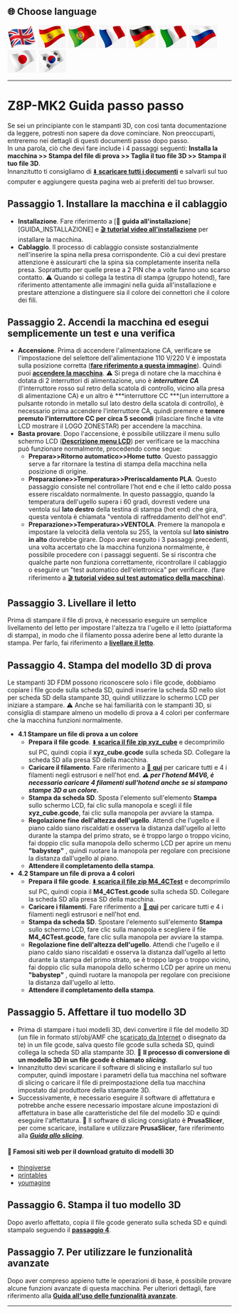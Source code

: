 ## <a id="choose-language">:globe_with_meridians: Choose language </a>
[![](./lanpic/EN.png)](https://github.com/ZONESTAR3D/Z8P/blob/main/Z8P-MK2/step_by_step.md)
[![](./lanpic/ES.png)](https://github.com/ZONESTAR3D/Z8P/blob/main/Z8P-MK2/step_by_step-es.md)
[![](./lanpic/PT.png)](https://github.com/ZONESTAR3D/Z8P/blob/main/Z8P-MK2/step_by_step-pt.md)
[![](./lanpic/FR.png)](https://github.com/ZONESTAR3D/Z8P/blob/main/Z8P-MK2/step_by_step-fr.md)
[![](./lanpic/DE.png)](https://github.com/ZONESTAR3D/Z8P/blob/main/Z8P-MK2/step_by_step-de.md)
[![](./lanpic/IT.png)](https://github.com/ZONESTAR3D/Z8P/blob/main/Z8P-MK2/step_by_step-it.md)
[![](./lanpic/RU.png)](https://github.com/ZONESTAR3D/Z8P/blob/main/Z8P-MK2/step_by_step-ru.md)
[![](./lanpic/JP.png)](https://github.com/ZONESTAR3D/Z8P/blob/main/Z8P-MK2/step_by_step-jp.md)
[![](./lanpic/KR.png)](https://github.com/ZONESTAR3D/Z8P/blob/main/Z8P-MK2/step_by_step-kr.md)
<!-- [![](./lanpic/SA.png)](https://github.com/ZONESTAR3D/Z8P/blob/main/Z8P-MK2/step_by_step-ar.md) -->

-----
# Z8P-MK2 Guida passo passo
Se sei un principiante con le stampanti 3D, con così tanta documentazione da leggere, potresti non sapere da dove cominciare. Non preoccuparti, entreremo nei dettagli di questi documenti passo dopo passo.     
In una parola, ciò che devi fare include i 4 passaggi seguenti: **Installa la macchina >> Stampa del file di prova >> Taglia il tuo file 3D >> Stampa il tuo file 3D**.     
Innanzitutto ti consigliamo di [:arrow_down: **scaricare tutti i documenti**][USER_GUIDE] e salvarli sul tuo computer e aggiungere questa pagina web ai preferiti del tuo browser.
## Passaggio 1. Installare la macchina e il cablaggio
- **Installazione**. Fare riferimento a [:book: **guida all'installazione**][GUIDA_INSTALLAZIONE] e [ :clapper: **tutorial video all'installazione**][INSTALL_VIDEO] per installare la macchina.
- **Cablaggio**. Il processo di cablaggio consiste sostanzialmente nell'inserire la spina nella presa corrispondente. Ciò a cui devi prestare attenzione è assicurarti che la spina sia completamente inserita nella presa. Soprattutto per quelle prese a 2 PIN che a volte fanno uno scarso contatto. :warning: Quando si collega la testina di stampa (gruppo hotend), fare riferimento attentamente alle immagini nella guida all'installazione e prestare attenzione a distinguere sia il colore dei connettori che il colore dei fili.
## Passaggio 2. Accendi la macchina ed esegui semplicemente un test e una verifica
- **Accensione**. Prima di accendere l'alimentazione CA, verificare se l'impostazione del selettore dell'alimentazione 110 V/220 V è impostata sulla posizione corretta ([**fare riferimento a questa immagine**][IMG_ACSWITCH]). Quindi puoi [**accendere la macchina**][POWER_ON].       :warning: Si prega di notare che la macchina è dotata di 2 interruttori di alimentazione, uno è ***interruttore CA*** (l'interruttore rosso sul retro della scatola di controllo, vicino alla presa di alimentazione CA) e un altro è ***interruttore CC ***(un interruttore a pulsante rotondo in metallo sul lato destro della scatola di controllo), è necessario prima accendere l'interruttore CA, quindi premere e **tenere premuto l'interruttore CC per circa 5 secondi** (rilasciare finché la vite LCD mostrare il LOGO ZONESTAR) per accendere la macchina.
- **Basta provare**. Dopo l'accensione, è possibile utilizzare il menu sullo schermo LCD ([**Descrizione menu LCD**][LCD_MENU]) per verificare se la macchina può funzionare normalmente, procedendo come segue:
   - **Prepara>>Ritorno automatico>>Home tutto**. Questo passaggio serve a far ritornare la testina di stampa della macchina nella posizione di origine.
   - **Preparazione>>Temperatura>>Preriscaldamento PLA**. Questo passaggio consiste nel controllare l'hot end e che il letto caldo possa essere riscaldato normalmente. In questo passaggio, quando la temperatura dell'ugello supera i 60 gradi, dovresti vedere una ventola sul **lato destro** della testina di stampa (hot end) che gira, questa ventola è chiamata "ventola di raffreddamento dell'hot end".
   - **Preparazione>>Temperatura>>VENTOLA**. Premere la manopola e impostare la velocità della ventola su 255, la ventola sul **lato sinistro in alto** dovrebbe girare.
     Dopo aver eseguito i 3 passaggi precedenti, una volta accertato che la macchina funziona normalmente, è possibile procedere con i passaggi seguenti. Se si riscontra che qualche parte non funziona correttamente, ricontrollare il cablaggio o eseguire un "test automatico dell'elettronica" per verificare. (fare riferimento a [:clapper: **tutorial video sul test automatico della macchina**][AUTOTEST_VIDEO]).
## Passaggio 3. Livellare il letto
Prima di stampare il file di prova, è necessario eseguire un semplice livellamento del letto per impostare l'altezza tra l'ugello e il letto (piattaforma di stampa), in modo che il filamento possa aderire bene al letto durante la stampa. Per farlo, fai riferimento a [**livellare il letto**][LEVEL_BED].
## Passaggio 4. Stampa del modello 3D di prova
Le stampanti 3D FDM possono riconoscere solo i file gcode, dobbiamo copiare i file gcode sulla scheda SD, quindi inserire la scheda SD nello slot per scheda SD della stampante 3D, quindi utilizzare lo schermo LCD per iniziare a stampare.
:warning: Anche se hai familiarità con le stampanti 3D, si consiglia di stampare almeno un modello di prova a 4 colori per confermare che la macchina funzioni normalmente.
- **4.1 Stampare un file di prova a un colore**
   - **Prepara il file gcode**. [:arrow_down: **scarica il file zip xyz_cube**][XYZ_CUBE] e decomprimilo sul PC, quindi copia il **xyz_cube.gcode** sulla scheda SD. Collegare la scheda SD alla presa SD della macchina.
   - **Caricare il filamento**. Fare riferimento a [:book: **qui**][LOAD_FILAMENT] per caricare tutti e 4 i filamenti negli estrusori e nell'hot end.
     ***:warning: per l'hotend M4V6, è necessario caricare 4 filamenti sull'hotend anche se si stampano stampe 3D a un colore.***
   - **Stampa da scheda SD**. Sposta l'elemento sull'elemento **Stampa** sullo schermo LCD, fai clic sulla manopola e scegli il file **xyz_cube.gcode**, fai clic sulla manopola per avviare la stampa.
   - **Regolazione fine dell'altezza dell'ugello**. Attendi che l'ugello e il piano caldo siano riscaldati e osserva la distanza dall'ugello al letto durante la stampa del primo strato, se è troppo largo o troppo vicino, fai doppio clic sulla manopola dello schermo LCD per aprire un menu **"babystep"** , quindi ruotare la manopola per regolare con precisione la distanza dall'ugello al piano.
   - **Attendere il completamento della stampa**.
- **4.2 Stampare un file di prova a 4 colori**
   - **Prepara il file gcode**. [:arrow_down: **scarica il file zip M4_4CTest**][M4_4CTEST] e decomprimilo sul PC, quindi copia il **M4_4CTest.gcode** sulla scheda SD. Collegare la scheda SD alla presa SD della macchina.
   - **Caricare i filamenti**. Fare riferimento a [:book: **qui**][LOAD_FILAMENT] per caricare tutti e 4 i filamenti negli estrusori e nell'hot end.
   - **Stampa da scheda SD**. Spostare l'elemento sull'elemento **Stampa** sullo schermo LCD, fare clic sulla manopola e scegliere il file **M4_4CTest.gcode**, fare clic sulla manopola per avviare la stampa.
   - **Regolazione fine dell'altezza dell'ugello**. Attendi che l'ugello e il piano caldo siano riscaldati e osserva la distanza dall'ugello al letto durante la stampa del primo strato, se è troppo largo o troppo vicino, fai doppio clic sulla manopola dello schermo LCD per aprire un menu **"babystep"** , quindi ruotare la manopola per regolare con precisione la distanza dall'ugello al letto.
   - **Attendere il completamento della stampa**.
## Passaggio 5. Affettare il tuo modello 3D
- Prima di stampare i tuoi modelli 3D, devi convertire il file del modello 3D (un file in formato stl/obj/AMF che [scaricato da Internet](#download_it) o disegnato da te) in un file gcode, salva questo file gcode sulla scheda SD, quindi collega la scheda SD alla stampante 3D.
   :pushpin: **Il processo di conversione di un modello 3D in un file gcode è chiamato *slicing***.
- Innanzitutto devi scaricare il software di slicing e installarlo sul tuo computer, quindi impostare i parametri della tua macchina nel software di slicing o caricare il file di preimpostazione della tua macchina impostato dal produttore della stampante 3D.
- Successivamente, è necessario eseguire il software di affettatura e potrebbe anche essere necessario impostare alcune impostazioni di affettatura in base alle caratteristiche del file del modello 3D e quindi eseguire l'affettatura.
   :pushpin: Il software di slicing consigliato è **PrusaSlicer**, per come scaricare, installare e utilizzare **PrusaSlicer**, fare riferimento alla [***Guida allo slicing***][SLICING_GUIDE].
#### <a id="download_it"> :page_with_curl: Famosi siti web per il download gratuito di modelli 3D </a>
  - [thingiverse](https://www.thingiverse.com/)  
  - [printables](https://www.printables.com/)  
  - [youmagine](https://www.youmagine.com/)   
## Passaggio 6. Stampa il tuo modello 3D
Dopo averlo affettato, copia il file gcode generato sulla scheda SD e quindi stampalo seguendo il [**passaggio 4**](#passaggio-4-stampa-del-modello-3d-di-prova).
## Passaggio 7. Per utilizzare le funzionalità avanzate
Dopo aver compreso appieno tutte le operazioni di base, è possibile provare alcune funzioni avanzate di questa macchina.
Per ulteriori dettagli, fare riferimento alla [**Guida all'uso delle funzionalità avanzate**][ADVANCE_FEATURES].

-----
[USER_GUIDE]: https://downgit.github.io/#/home?url=https://github.com/ZONESTAR3D/Z8P/tree/main/Z8P-MK2
[INSTALLATION_GUIDE]: https://github.com/ZONESTAR3D/Z8P/tree/main/Z8P-MK2/1-Installation_Guide/readme.md
[INSTALL_VIDEO]: https://youtu.be/-oieO7U0LCc
[IMG_ACSWITCH]: https://github.com/ZONESTAR3D/Z8P/blob/main/Z8P-MK2/1-Installation_Guide/pic/selectAC.png
[POWER_ON]: https://github.com/ZONESTAR3D/Z8P/tree/main/Z8P-MK2/2-Operation_Guide#power-on
[LCD_MENU]: https://github.com/ZONESTAR3D/Z8P/tree/main/Z8P-MK2/2-Operation_Guide/DWIN_LCD_screen_Menu_Description
[LEVEL_BED]: https://github.com/ZONESTAR3D/Z8P/tree/main/Z8P-MK2/2-Operation_Guide#level-the-bed
[XYZ_CUBE]: https://github.com/ZONESTAR3D/Z8P/tree/main/Z8P-MK2/3-TestGcode/xyz_cube.zip
[LOAD_FILAMENT]: https://github.com/ZONESTAR3D/Z8P/tree/main/Z8P-MK2/2-Operation_Guide#load-filaments
[M4_4CTEST]: https://github.com/ZONESTAR3D/Z8P/tree/main/Z8P-MK2/3-TestGcode/M4_4CTest.zip
[SLICING_GUIDE]: https://github.com/ZONESTAR3D/Z8P/tree/main/Z8P-MK2/4-SlicingGuide/readme.md
[AUTOTEST_VIDEO]: https://youtu.be/iSsuy2ePWw8
[ADVANCE_FEATURES]: https://github.com/ZONESTAR3D/Z8P/tree/main/Z8P-MK2/2-Operation_Guide#advance-features